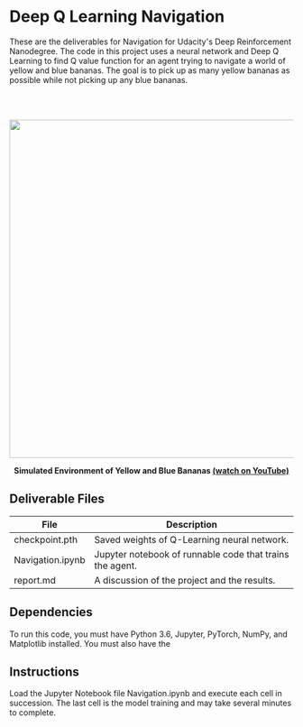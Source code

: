 # Deep Q Learning Navigation
These are the deliverables for Navigation for Udacity's Deep Reinforcement Nanodegree.
The code in this project uses a neural network and Deep Q Learning to find Q value function for an agent trying to navigate a world of yellow and blue bananas.  The goal is to pick up as many yellow bananas as possible while not picking up any blue bananas.

<br />
<br />
<p align="center"><img src='examples/vid_frame_0389.png' width="600"> </p>
<p align="center"><b>Simulated Environment of Yellow and Blue Bananas <a href="https://youtu.be/fcZUdGBETrk">(watch on YouTube)</a></b></p>

## Deliverable Files

File | Description
------------ | -------------
checkpoint.pth | Saved weights of Q-Learning neural network.
Navigation.ipynb | Jupyter notebook of runnable code that trains the agent.
report.md | A discussion of the project and the results.


## Dependencies

To run this code, you must have Python 3.6, Jupyter, PyTorch, NumPy, and Matplotlib installed.  You must also have the 

## Instructions

Load the Jupyter Notebook file Navigation.ipynb and execute each cell in succession.  The last cell is the model training and may take several minutes to complete.
